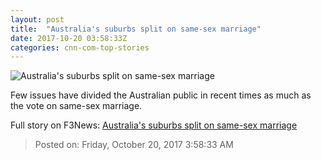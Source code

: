 ```yaml
---
layout: post
title:  "Australia's suburbs split on same-sex marriage"
date: 2017-10-20 03:58:33Z
categories: cnn-com-top-stories
---
```


![Australia's suburbs split on same-sex marriage](http://cdn.cnn.com/cnnnext/dam/assets/171010140327-12-australia-same-sex-marriage-survey-melbourne-egm-1824-d-super-tease.jpg)

Few issues have divided the Australian public in recent times as much as the vote on same-sex marriage.


Full story on F3News: [Australia's suburbs split on same-sex marriage](http://www.f3nws.com/n/yrZRbH)

> Posted on: Friday, October 20, 2017 3:58:33 AM
